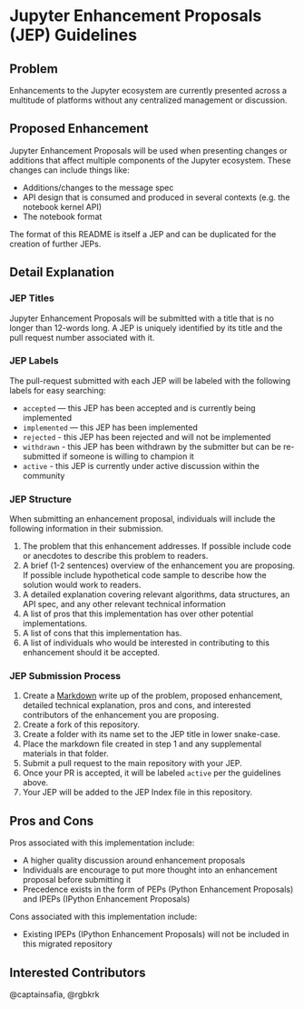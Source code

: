 # Jupyter Enhancement Proposals (JEP) Guidelines

## Problem
Enhancements to the Jupyter ecosystem are currently presented across a multitude of platforms without any centralized management or discussion.

## Proposed Enhancement

Jupyter Enhancement Proposals will be used when presenting changes or additions that affect multiple components of the Jupyter ecosystem. These changes can include things like:
* Additions/changes to the message spec
* API design that is consumed and produced in several contexts (e.g. the notebook kernel API)
* The notebook format

The format of this README is itself a JEP and can be duplicated for the creation of further JEPs.

## Detail Explanation

### JEP Titles

Jupyter Enhancement Proposals will be submitted with a title that is no longer than 12-words long. A JEP is uniquely identified by its title and the pull request number associated with it.

### JEP Labels

The pull-request submitted with each JEP will be labeled with the following labels for easy searching:
* `accepted` — this JEP has been accepted and is currently being implemented
* `implemented` — this JEP has been implemented
* `rejected` - this JEP has been rejected and will not be implemented
* `withdrawn` - this JEP has been withdrawn by the submitter but can be re-submitted if someone is willing to champion it
* `active` - this JEP is currently under active discussion within the community

### JEP Structure

When submitting an enhancement proposal, individuals will include the following information in their submission.

1. The problem that this enhancement addresses. If possible include code or anecdotes to describe this problem to readers.
2. A brief (1-2 sentences) overview of the enhancement you are proposing. If possible include hypothetical code sample to describe how the solution would work to readers.
3. A detailed explanation covering relevant algorithms, data structures, an API spec, and any other relevant technical information
4. A list of pros that this implementation has over other potential implementations.
5. A list of cons that this implementation has.
6. A list of individuals who would be interested in contributing to this enhancement should it be accepted.

### JEP Submission Process
1. Create a [Markdown](markdown-guide.md) write up of the problem, proposed enhancement, detailed technical explanation, pros and cons, and interested contributors of the enhancement you are proposing.
2. Create a fork of this repository.
3. Create a folder with its name set to the JEP title in lower snake-case.
3. Place the markdown file created in step 1 and any supplemental materials in that folder.
4. Submit a pull request to the main repository with your JEP. 
5. Once your PR is accepted, it will be labeled `active` per the guidelines above.
6. Your JEP will be added to the JEP Index file in this repository.

## Pros and Cons

Pros associated with this implementation include:
* A higher quality discussion around enhancement proposals
* Individuals are encourage to put more thought into an enhancement proposal before submitting it
* Precedence exists in the form of PEPs (Python Enhancement Proposals) and IPEPs (IPython Enhancement Proposals)

Cons associated with this implementation include:
* Existing IPEPs (IPython Enhancement Proposals) will not be included in this migrated repository

## Interested Contributors
@captainsafia, @rgbkrk
